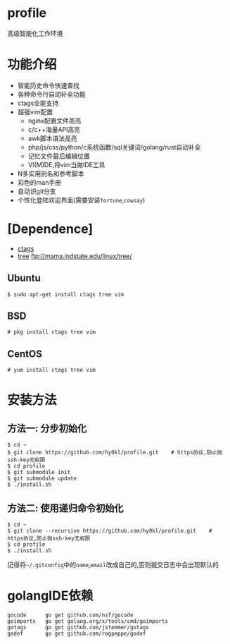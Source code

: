 profile
=======

高级智能化工作环境

# 功能介绍

- 智能历史命令快速查找
- 各种命令行自动补全功能
- ctags全能支持
- 超强vim配置
  - nginx配置文件高亮
  - c/c++海量API高亮
  - awk脚本语法高亮
  - php/js/css/python/c系统函数/sql关键词/golang/rust自动补全
  - 记忆文件最后编辑位置
  - VI(M)DE,将vim当做IDE工具
- N多实用别名和参考脚本
- 彩色的man手册
- 自动识git分支
- 个性化登陆欢迎界面(需要安装`fortune`,`cowsay`)

# [Dependence]

* [ctags](http://ctags.sourceforge.net/)
* [tree](ftp://mama.indstate.edu/linux/tree/) ftp://mama.indstate.edu/linux/tree/

## Ubuntu

```
$ sudo apt-get install ctags tree vim
```

## BSD

```
# pkg install ctags tree vim
```

## CentOS

```
# yum install ctags tree vim
```

# 安装方法

## 方法一: 分步初始化

```
$ cd ~
$ git clone https://github.com/hy0kl/profile.git    # https协议,防止抛ssh-key无权限
$ cd profile
$ git submodule init
$ git submodule update
$ ./install.sh
```

## 方法二: 使用递归命令初始化

```
$ cd ~
$ git clone --recursive https://github.com/hy0kl/profile.git    # https协议,防止抛ssh-key无权限
$ cd profile
$ ./install.sh
```

记得将`~/.gitconfig`中的`name`,`email`改成自己的,否则提交日志中会出现默认的

# golangIDE依赖

```
gocode      go get github.com/nsf/gocode
goimports   go get golang.org/x/tools/cmd/goimports
gotags      go get github.com/jstemmer/gotags
godef       go get github.com/rogpeppe/godef
```
